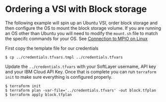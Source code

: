 # Ordering a VSI with Block storage

The following example will spin up an Ubuntu VSI, order block storage and then configure the OS to mount the block storage volume. If you are running an OS other than Ubuntu you will need to modify the `mount.sh` file to match the specifc commands for your OS. See [Connection to MPIO on Linux](https://cloud.ibm.com/docs/infrastructure/BlockStorage/accessing_block_storage_linux.html#connecting-to-mpio-iscsi-luns-on-linux)

First copy the template file for our credentials

```text
$ cp ../credentials.tfvars.tmpl ../credentials.tfvars
```

Update the `../credentials.tfvars` with your SoftLayer username, API key and your IBM Cloud API Key. Once that is complete you can run `terraform init` to make sure everything is configured properly.

```text
$ terraform init
$ terraform plan -var-file='../credentials.tfvars' -out block.tfplan
$ terraform apply block.tfplan
```

